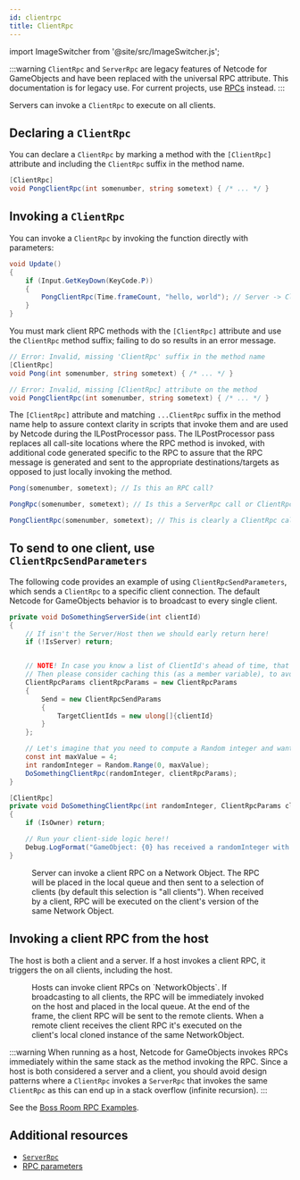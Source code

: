 ```yaml
---
id: clientrpc
title: ClientRpc
---
```

import ImageSwitcher from '@site/src/ImageSwitcher.js';

:::warning
`ClientRpc` and `ServerRpc` are legacy features of Netcode for GameObjects and have been replaced with the universal RPC attribute. This documentation is for legacy use. For current projects, use [RPCs](rpc.md) instead.
:::


Servers can invoke a `ClientRpc` to execute on all clients.

<figure>
<ImageSwitcher
lightImageSrc="/sequence_diagrams/RPCs/ClientRPCs.png?text=LightMode"
darkImageSrc="/sequence_diagrams/RPCs/ClientRPCs_Dark.png?text=DarkMode"/>
</figure>



## Declaring a `ClientRpc`

You can declare a `ClientRpc` by marking a method with the `[ClientRpc]` attribute and including the `ClientRpc` suffix in the method name.

```csharp
[ClientRpc]
void PongClientRpc(int somenumber, string sometext) { /* ... */ }
```

## Invoking a `ClientRpc`

You can invoke a `ClientRpc` by invoking the function directly with parameters:

```csharp
void Update()
{
    if (Input.GetKeyDown(KeyCode.P))
    {
        PongClientRpc(Time.frameCount, "hello, world"); // Server -> Client
    }
}
```

You must mark client RPC methods with the `[ClientRpc]` attribute and use the `ClientRpc` method suffix; failing to do so results in an error message.

```csharp
// Error: Invalid, missing 'ClientRpc' suffix in the method name
[ClientRpc]
void Pong(int somenumber, string sometext) { /* ... */ }

// Error: Invalid, missing [ClientRpc] attribute on the method
void PongClientRpc(int somenumber, string sometext) { /* ... */ }
```

The `[ClientRpc]` attribute and matching `...ClientRpc` suffix in the method name help to assure context clarity in scripts that invoke them and are used by Netcode during the ILPostProcessor pass. The ILPostProcessor pass replaces all call-site locations where the RPC method is invoked, with additional code generated specific to the RPC to assure that the RPC message is generated and sent to the appropriate destinations/targets as opposed to just locally invoking the method.

```csharp
Pong(somenumber, sometext); // Is this an RPC call?

PongRpc(somenumber, sometext); // Is this a ServerRpc call or ClientRpc call?

PongClientRpc(somenumber, sometext); // This is clearly a ClientRpc call
```

## To send to one client, use `ClientRpcSendParameters`

The following code provides an example of using `ClientRpcSendParameters`, which sends a `ClientRpc` to a specific client connection. The default Netcode for GameObjects behavior is to broadcast to every single client.

```csharp
private void DoSomethingServerSide(int clientId)
{
    // If isn't the Server/Host then we should early return here!
    if (!IsServer) return;


    // NOTE! In case you know a list of ClientId's ahead of time, that does not need change,
    // Then please consider caching this (as a member variable), to avoid Allocating Memory every time you run this function
    ClientRpcParams clientRpcParams = new ClientRpcParams
    {
        Send = new ClientRpcSendParams
        {
            TargetClientIds = new ulong[]{clientId}
        }
    };

    // Let's imagine that you need to compute a Random integer and want to send that to a client
    const int maxValue = 4;
    int randomInteger = Random.Range(0, maxValue);
    DoSomethingClientRpc(randomInteger, clientRpcParams);
}

[ClientRpc]
private void DoSomethingClientRpc(int randomInteger, ClientRpcParams clientRpcParams = default)
{
    if (IsOwner) return;

    // Run your client-side logic here!!
    Debug.LogFormat("GameObject: {0} has received a randomInteger with value: {1}", gameObject.name, randomInteger);
}
```

<figure>
<ImageSwitcher
lightImageSrc="/sequence_diagrams/RPCs/ClientRPCs_CertainClients.png?text=LightMode"
darkImageSrc="/sequence_diagrams/RPCs/ClientRPCs_CertainClients_Dark.png?text=DarkMode"/>
 <figcaption>Server can invoke a client RPC on a Network Object. The RPC will be placed in the local queue and then sent to a selection of clients (by default this selection is "all clients"). When received by a client, RPC will be executed on the client's version of the same Network Object.</figcaption>
</figure>

## Invoking a client RPC from the host

The host is both a client and a server. If a host invokes a client RPC, it triggers the on all clients, including the host.


<figure>
<ImageSwitcher
lightImageSrc="/sequence_diagrams/RPCs/ClientRPCs_ClientHosts_CalledByClientHost.png?text=LightMode"
darkImageSrc="/sequence_diagrams/RPCs/ClientRPCs_ClientHosts_CalledByClientHost_Dark.png?text=DarkMode"/>
 <figcaption>Hosts can invoke client RPCs on `NetworkObjects`. If broadcasting to all clients, the RPC will be immediately invoked on the host and placed in the local queue. At the end of the frame, the client RPC will be sent to the remote clients. When a remote client receives the client RPC it's executed on the client's local cloned instance of the same NetworkObject.</figcaption>
</figure>

:::warning
When running as a host, Netcode for GameObjects invokes RPCs immediately within the same stack as the method invoking the RPC. Since a host is both considered a server and a client, you should avoid design patterns where a `ClientRpc` invokes a `ServerRpc` that invokes the same `ClientRpc` as this can end up in a stack overflow (infinite recursion).
:::

See the [Boss Room RPC Examples](../../learn/bossroom/bossroom-actions.md).


## Additional resources

* [`ServerRpc`](serverrpc.md)
* [RPC parameters](rpc-params.md)
